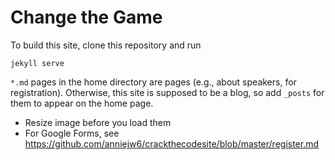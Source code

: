 # Change the Game

To build this site, clone this repository and run

```
jekyll serve
```

`*.md` pages in the home directory are pages (e.g., about speakers, for registration). Otherwise, this site is supposed to be a blog, so add `_posts` for them to appear on the home page.

* Resize image before you load them
* For Google Forms, see https://github.com/anniejw6/crackthecodesite/blob/master/register.md
